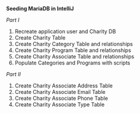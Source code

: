 **Seeding MariaDB in IntelliJ**

*Part I*

1. Recreate application user and Charity DB
2. Create Charity Table
3. Create Charity Category Table and relationships
4. Create Charity Program Table and relationships
5. Create Charity Associate Table and relationships
6. Populate Categories and Programs with scripts

*Part II*

1. Create Charity Associate Address Table
2. Create Charity Associate Email Table
3. Create Charity Associate Phone Table
4. Create Charity Associate Type Table




